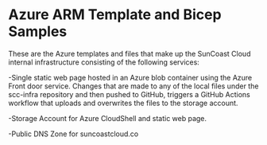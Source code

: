 # Azure ARM Template and Bicep Samples

These are the Azure templates and files that make up the SunCoast Cloud internal infrastructure consisting of the following services:

-Single static web page hosted in an Azure blob container using the Azure Front door service. 
Changes that are made to any of the local files under the scc-infra repository and then pushed to GitHub, triggers a GitHub Actions workflow that uploads and overwrites the files to the storage account.

-Storage Account for Azure CloudShell and static web page.

-Public DNS Zone for suncoastcloud.co
